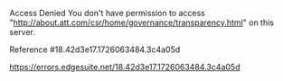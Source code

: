 Access Denied
You don't have permission to access "http://about.att.com/csr/home/governance/transparency.html" on this server.

Reference #18.42d3e17.1726063484.3c4a05d

https://errors.edgesuite.net/18.42d3e17.1726063484.3c4a05d